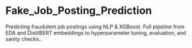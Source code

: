 # Fake_Job_Posting_Prediction
 Predicting fraudulent job postings using NLP &amp; XGBoost. Full pipeline from EDA and DistilBERT embeddings to hyperparameter tuning, evaluation, and sanity checks..
